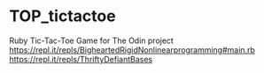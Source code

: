 # TOP_tictactoe
Ruby Tic-Tac-Toe Game for The Odin project
https://repl.it/repls/BigheartedRigidNonlinearprogramming#main.rb
https://repl.it/repls/ThriftyDefiantBases
